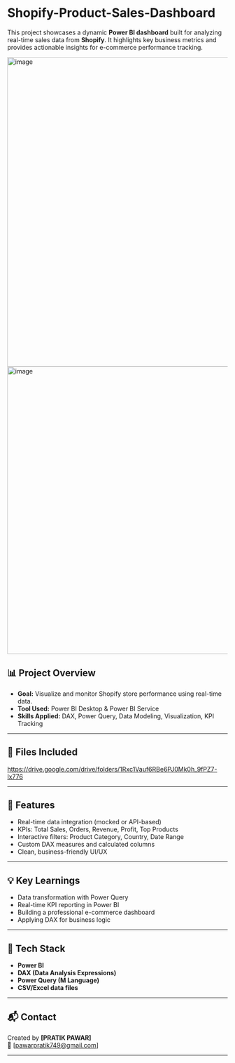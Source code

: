# Shopify-Product-Sales-Dashboard


This project showcases a dynamic **Power BI dashboard** built for analyzing real-time sales data from **Shopify**. It highlights key business metrics and provides actionable insights for e-commerce performance tracking.

<img width="1198" height="705" alt="image" src="https://github.com/user-attachments/assets/94434d45-d1a4-4b4c-896f-e9d1d3e25e2d" />

<img width="1197" height="655" alt="image" src="https://github.com/user-attachments/assets/615aa5ae-cce0-4679-bf01-e4c072480efb" />



## 📊 Project Overview

- **Goal:** Visualize and monitor Shopify store performance using real-time data.
- **Tool Used:** Power BI Desktop & Power BI Service
- **Skills Applied:** DAX, Power Query, Data Modeling, Visualization, KPI Tracking
  
---

## 📁 Files Included
https://drive.google.com/drive/folders/1Rxc1Vauf6RBe6PJ0Mk0h_9fPZ7-lx776

---

## 🔧 Features

- Real-time data integration (mocked or API-based)
- KPIs: Total Sales, Orders, Revenue, Profit, Top Products
- Interactive filters: Product Category, Country, Date Range
- Custom DAX measures and calculated columns
- Clean, business-friendly UI/UX

---

## 💡 Key Learnings

- Data transformation with Power Query
- Real-time KPI reporting in Power BI
- Building a professional e-commerce dashboard
- Applying DAX for business logic

---

## 🧠 Tech Stack

- **Power BI**
- **DAX (Data Analysis Expressions)**
- **Power Query (M Language)**
- **CSV/Excel data files**

---


## 📬 Contact

Created by **[PRATIK PAWAR]**  
📧 [pawarpratik749@gmail.com]  


---

